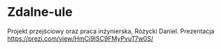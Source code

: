 # Zdalne-ule
Projekt przejściowy oraz praca inżynierska, Różycki Daniel.
Prezentacja
https://prezi.com/view/HmCi9ISC9FMyPvuT7w0S/ 
